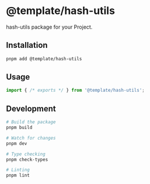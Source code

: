 # @template/hash-utils

hash-utils package for your Project.

## Installation

```bash
pnpm add @template/hash-utils
```

## Usage

```typescript
import { /* exports */ } from '@template/hash-utils';
```

## Development

```bash
# Build the package
pnpm build

# Watch for changes
pnpm dev

# Type checking
pnpm check-types

# Linting
pnpm lint
```